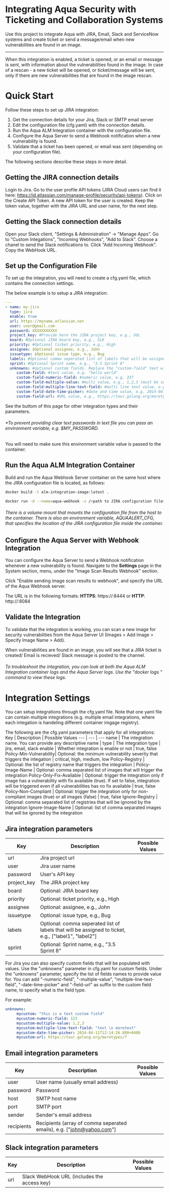 # Integrating Aqua Security with Ticketing and Collaboration Systems #
Use this project to integrate Aqua with JIRA, Email, Slack and ServiceNow systems and create ticket or send a message/email when new vulnerabilities are found in an image.

------

When this integration is enabled, a ticket is opened, or an email or message is sent, with information about the vulnerabilities found in the image. In case of a rescan - a new ticket will be opened, or ticket/message will be sent, only if there are new vulneraibilities that are found in the image rescan.

# Quick Start #
Follow these steps to set up JIRA integration:

1. Get the connection details for your Jira, Slack or SMTP email server
2. Edit the configuration file (cfg.yaml) with the connection details.
3. Run the Aqua ALM Integration container with the configuration file.
4. Configure the Aqua Server to send a Webhook notification when a new vulnerability is found.
5. Validate that a ticket has been opened, or email was sent (depending on your configuration file).

The following sections describe these steps in more detail.

## Getting the JIRA connection details
Login to Jira.
Go to the user profile API tokens (JIRA Cloud users can find it here: https://id.atlassian.com/manage-profile/security/api-tokens).
Click on the Create API Token. A new API token for the user is created.
Keep the token value, together with the JIRA URL and user name, for the next step.

## Getting the Slack connection details
Open your Slack client, "Settings & Administration" -> "Manage Apps".
Go to "Custom Integations", "Incoming Webhooks", "Add to Slack".
Choose a chanel to send the Slack notifications to.
Click "Add Incoming Webhook". Copy the WebHook URL.

## Set up the Configuration File

To set up the integration, you will  need to create a cfg.yaml file, which contains the connection settings.

The below example is to setup a JIRA integration: 

```yaml
---
- name: my-jira
  type: jira
  enable: true
  url: https://myname.atlassian.net
  user: user@gmail.com
  password: XXXXXXXXXXX
  project_key: #Provide here the JIRA project key, e.g., VUL
  board: #Optional JIRA board key, e.g., SLK
  priority: #Optional ticket priority, e.g., High
  assignee: $Optional assignee, e.g., John
  issuetype: $Optional issue type, e.g., Bug
  labels: #Optional comma seperated list of labels that will be assigned to ticket, e.g., ["label1", "label2"]
  sprint: #Optional Sprint name, e.g., "3.5 Sprint 8"
  unknowns: #optional custom fields. Replace the "custom-field" text with the field name in JIRA
     custom-field: #text value, e.g. "hello world"
     custom-field-numeric-field: #numeric value, e.g. 337
     custom-field-multiple-value: #multi value, e.g., 1,2,3 (must be separated by commas)
     custom-field-multiple-line-text-field: #multi line text value, e.g. "text \n moretext" (quotes are mandatory for this field)
     custom-field-date-time-picker: #date and time value, e.g. 2014-04-11T12:14:26.880+0400
     custom-field-url: #URL value, e.g., https://tour.golang.org/moretypes/7
```

See the buttom of this page for other integration types and their parameters.

###### *To prevent providing clear text passwords in text file you can pass an environment variable, e.g. $MY_PASSWORD.
You will need to make sure this environment variable value is passed to the container.

## Run the Aqua ALM Integration Container

Build and run the Aqua Webhook Server container on the same host where the JIRA configuration file is located, as follows:

```bash
docker build -t alm-integration-image:latest .

docker run -d --name=aqua-webhook -v /<path to JIRA configuration file>/cfg.yaml:/config/jira.yaml -e AQUAALERT_CFG=/config/cfg.yaml -e AQUAALERT_URL=0.0.0.0:8084 -e AQUAALERT_TLS=0.0.0.0:8444 -p 8444:8444 -p 8084:8084 alm-integration-image:latest

```

###### *There is a volume mount that mounts the configuration file from the host to the container. There is also an environment variable, AQUAALERT_CFG, that specifies the location of the JIRA configuration file inside the container.*


## Configure the Aqua Server with Webhook Integration

You can configure the Aqua Server to send a Webhook notification whenever a new vulnerability is found.
Navigate to the **Settings** page in the System section, menu, under the "Image Scan Results Webhook" section.

Click "Enable sending image scan results to webhook", and specify the URL of the Aqua Webhook server.

The URL is in the following formats:
**HTTPS**: https://<Webhook IP or DNS>:8444
or
**HTTP**: http://<Webhook IP or DNS>:8084

## Validate the Integration

To validate that the integration is working, you can scan a new image for security vulnerabilities from the Aqua Server UI (Images > Add Image > Specify Image Name > Add).

When vulnerabilities are found in an image, you will see that a JIRA ticket is created/ Email is recieved/ Slack message is posted to the channel.

###### *To troubleshoot the integration, you can look at both the Aqua ALM Integration container logs and the Aqua Server logs. Use the "docker logs <container name>" command to view these logs.*

# Integration Settings
You can setup integrations through the cfg.yaml file. Note that one yaml file can contain multiple integrations (e.g. multiple email integrations, where each integation is handeling different container imgage registry).

The following are the cfg.yaml parameters that apply for all integrations:
Key | Description | Possible Values
--- | --- | ---
name | The integration name. You can provide any descriptive name |
type | The integration type | jira, email, slack
enable | Whether integration is enable or not | true, false
Policy-Min-Vulnerability| Optional: the minimum vulnerability severity that triggers the integation | critical, high, medium, low
Policy-Registry | Optional: the list of registry name that triggers the integration | 
Policy-Image-Name | Optional: comma separated list of images that will trigger the integration
Policy-Only-Fix-Available | Optional: trigger the integration only if image has a vulnerability with fix available (true). If set to false, integration will be triggered even if all vulnerabilities has no fix available | true, false
Policy-Non-Compliant | Optional: trigger the integration only for non-compliant images (true) or all images (false) | true, false
Ignore-Registry | Optional: comma separated list of registries that will be ignored by the integration
Ignore-Image-Name |  Optional: list of comma separated images that will be ignored by the integration

## Jira integration parameters
Key | Description | Possible Values
--- | --- | ---
url | Jira project url |
user | Jira user name | 
password | User's API key | 
project_key | The JIRA project key |
board |  Optional: JIRA board key |
priority|  Optional: ticket priority, e.g., High |
assignee| Optional: assignee, e.g., John |
issuetype| Optional: issue type, e.g., Bug |
labels| Optional: comma seperated list of labels that will be assigned to ticket, e.g., ["label1", "label2"]|
sprint| Optional: Sprint name, e.g., "3.5 Sprint 8" |

For Jira you can also specify custom fields that will be populated with values.
Use the "unknowns" parameter in cfg.yaml for custom fields.
Under the "unknowns" parameter, specify the list of fields names to provide value for.
You can add "-numeric-field", "-multiple-value", "multiple-line-text-field", "-date-time-picker" and "-field-url" as suffix to the custom field name, to specify what is the field type.

For example: 
```yaml
unknowns:
     mycustom: "this is a text custom field"
     mycustom-numeric-field: 123
     mycustom-multiple-value: 1,2,3 
     mycustom-multiple-line-text-field: "text \n moretext" 
     mycustom-date-time-picker: 2014-04-11T12:14:26.880+0400
     mycustom-url: https://tour.golang.org/moretypes/7
```

## Email integration parameters
Key | Description | Possible Values
--- | --- | ---
user | User name (usually email address) |
password | Password | 
host | SMTP host name | 
port | SMTP port |
sender |  Sender's email address |
recipients|  Recipients (array of comma seperated emails), e.g. ["john@yahoo.com"] |

## Slack integration parameters
Key | Description | Possible Values
--- | --- | ---
url | Slack WebHook URL (includes the access key) |

